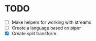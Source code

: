 # TODO

- [ ] Make helpers for working with streams
- [ ] Create a language based on piper
- [x] Create split transform